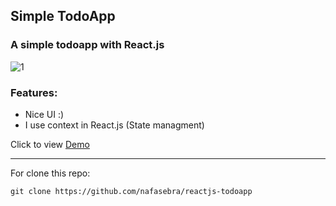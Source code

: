## Simple TodoApp
### A simple todoapp with React.js

![1](https://user-images.githubusercontent.com/74317517/122636195-1e626400-d0fd-11eb-85bb-8ebcac7f5500.PNG)

### Features:
 - Nice UI :)
 - I use context in React.js (State managment)

Click to view [Demo](https://nafasebra.github.io/reactjs-todoapp)

---

For clone this repo: 
```
git clone https://github.com/nafasebra/reactjs-todoapp
```
